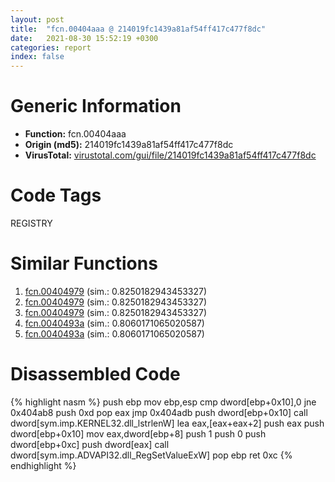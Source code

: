 ```yaml
---
layout: post
title:  "fcn.00404aaa @ 214019fc1439a81af54ff417c477f8dc"
date:   2021-08-30 15:52:19 +0300
categories: report
index: false
---
```


# Generic Information
- **Function:** fcn.00404aaa
- **Origin (md5):** 214019fc1439a81af54ff417c477f8dc
- **VirusTotal:** [virustotal.com/gui/file/214019fc1439a81af54ff417c477f8dc][virustotal_ref]

# Code Tags
<span class="tag" id="REGISTRY">REGISTRY</span>


# Similar Functions

1. [fcn.00404979][similar_1_ref] (sim.: 0.8250182943453327)
2. [fcn.00404979][similar_2_ref] (sim.: 0.8250182943453327)
3. [fcn.00404979][similar_3_ref] (sim.: 0.8250182943453327)
4. [fcn.0040493a][similar_4_ref] (sim.: 0.8060171065020587)
5. [fcn.0040493a][similar_5_ref] (sim.: 0.8060171065020587)


# Disassembled Code

{% highlight nasm %}
push ebp
mov ebp,esp
cmp dword[ebp+0x10],0
jne 0x404ab8
push 0xd
pop eax
jmp 0x404adb
push dword[ebp+0x10]
call dword[sym.imp.KERNEL32.dll_lstrlenW]
lea eax,[eax+eax+2]
push eax
push dword[ebp+0x10]
mov eax,dword[ebp+8]
push 1
push 0
push dword[ebp+0xc]
push dword[eax]
call dword[sym.imp.ADVAPI32.dll_RegSetValueExW]
pop ebp
ret 0xc
{% endhighlight %}


[similar_1_ref]: /report/fcn.00404979@074a6a8502a27e18f8b5ea831bacabad
[similar_2_ref]: /report/fcn.00404979@d3ad46676721a96e1408ac558c298889
[similar_3_ref]: /report/fcn.00404979@ab22d984f64f202bfb2e0f0e1f3a3f8f
[similar_4_ref]: /report/fcn.0040493a@82c78d277667bbc35c5b584ddcd52df6
[similar_5_ref]: /report/fcn.0040493a@b8ffcf0d951c7d37479fa3db3e1274bb
[virustotal_ref]: https://www.virustotal.com/gui/file/214019fc1439a81af54ff417c477f8dc